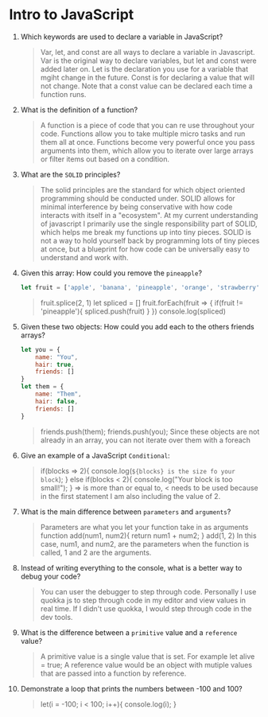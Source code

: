 # Intro to JavaScript
01. Which keywords are used to declare a variable in JavaScript?

    > Var, let, and const are all ways to declare a variable in Javascript. Var is the original way to declare variables, but let and const were added later on. Let is the declaration you use for a variable that mgiht change in the future. Const is for declaring a value that will not change. Note that a const value can be declared each time a function runs.

02. What is the definition of a function?

    > A function is a piece of code that you can re use throughout your code. Functions allow you to take multiple micro tasks and run them all at once. Functions become very powerful once you pass arguments into them, which allow you to iterate over large arrays or filter items out based on a condition.

03. What are the `SOLID` principles?

    > The solid principles are the standard for which object oriented programming should be conducted under. SOLID allows for minimal interference by being conservative with how code interacts with itself in a "ecosystem". At my current understanding of javascript I primarily use the single responsibility part of SOLID, which helps me break my functions up into tiny pieces. SOLID is not a way to hold yourself back by programming lots of tiny pieces at once, but a blueprint for how code can be universally easy to understand and work with.

04. Given this array: How could you remove the `pineapple`?

    ```js
    let fruit = ['apple', 'banana', 'pineapple', 'orange', 'strawberry']
    ```

    > fruit.splice(2, 1)
    > let spliced = []
    > fruit.forEach(fruit => {
    > if(fruit != 'pineapple'){
    >     spliced.push(fruit)
    > }
    > })
    > console.log(spliced)

05. Given these two objects: How could you add each to the others friends arrays?

    ```js
    let you = {
        name: "You",
        hair: true,
        friends: []
    }
    let them = {
        name: "Them",
        hair: false,
        friends: []
    }
    ```

    > friends.push(them); friends.push(you);
    > Since these objects are not already in an array, you can not iterate over them with a foreach

06. Give an example of a JavaScript `Conditional`:

    > if(blocks => 2){
        console.log(`${blocks} is the size fo your block`);
    } else if(blocks < 2){
        console.log("Your block is too small!");
    }
    => is more than or equal to, < needs to be used because in the first statement I am also including the value of 2.

07. What is the main difference between `parameters` and `arguments`?

    > Parameters are what you let your function take in as arguments
    > function add(num1, num2){
    >    return num1 + num2;
    >}
    > add(1, 2)
    >In this case, num1, and num2, are the parameters
    >when the function is called, 1 and 2 are the arguments.

08. Instead of writing everything to the console, what is a better way to debug your code?

    > You can user the debugger to step through code. Personally I use quokka js to step through code in my editor and view values in real time. If I didn't use quokka, I would step through code in the dev tools.

09. What is the difference between a `primitive` value and a `reference` value?

    > A primitive value is a single value that is set. For example let alive = true; A reference value would be an object with mutiple values that are passed into a function by reference.

10. Demonstrate a loop that prints the numbers between -100 and 100?

    > let(i = -100; i < 100; i++){
        console.log(i);
    }
